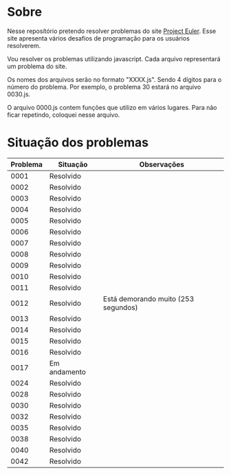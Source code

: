 # Sobre

Nesse reposítório pretendo resolver problemas do site [Project Euler](https://projecteuler.net/archives). Esse site apresenta vários desafios de programação para os usuários resolverem.

Vou resolver os problemas utilizando javascript. Cada arquivo representará um problema do site.

Os nomes dos arquivos serão no formato "XXXX.js". Sendo 4 dígitos para o número do problema. Por exemplo, o problema 30 estará no arquivo 0030.js.

O arquivo 0000.js contem funções que utilizo em vários lugares. Para não ficar repetindo, coloquei nesse arquivo.

# Situação dos problemas

| Problema | Situação     | Observações                         |
| -------- | ------------ | ----------------------------------- |
| 0001     | Resolvido    |                                     |
| 0002     | Resolvido    |                                     |
| 0003     | Resolvido    |                                     |
| 0004     | Resolvido    |                                     |
| 0005     | Resolvido    |                                     |
| 0006     | Resolvido    |                                     |
| 0007     | Resolvido    |                                     |
| 0008     | Resolvido    |                                     |
| 0009     | Resolvido    |                                     |
| 0010     | Resolvido    |                                     |
| 0011     | Resolvido    |                                     |
| 0012     | Resolvido    | Está demorando muito (253 segundos) |
| 0013     | Resolvido    |                                     |
| 0014     | Resolvido    |                                     |
| 0015     | Resolvido    |                                     |
| 0016     | Resolvido    |                                     |
| 0017     | Em andamento |                                     |
| 0024     | Resolvido    |                                     |
| 0028     | Resolvido    |                                     |
| 0030     | Resolvido    |                                     |
| 0032     | Resolvido    |                                     |
| 0035     | Resolvido    |                                     |
| 0038     | Resolvido    |                                     |
| 0040     | Resolvido    |                                     |
| 0042     | Resolvido    |                                     |

